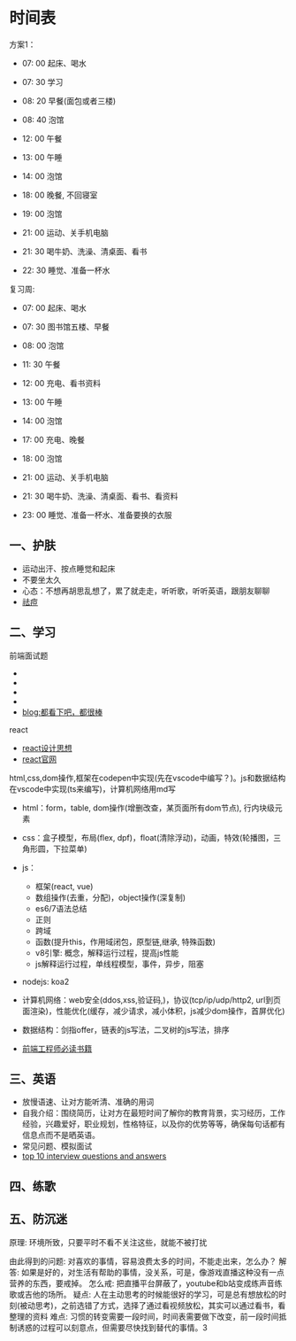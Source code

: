<!-- 2017/11/28 -->

# 时间表

方案1：

- 07: 00 起床、喝水
- 07: 30 学习
- 08: 20 早餐(面包或者三楼)
- 08: 40 泡馆

- 12: 00 午餐
- 13: 00 午睡
- 14: 00 泡馆

- 18: 00 晚餐, 不回寝室
- 19: 00 泡馆

- 21: 00 运动、关手机电脑
- 21: 30 喝牛奶、洗澡、清桌面、看书
- 22: 30 睡觉、准备一杯水

复习周:

- 07: 00 起床、喝水
- 07: 30 图书馆五楼、早餐
- 08: 00 泡馆

- 11: 30 午餐
- 12: 00 充电、看书资料
- 13: 00 午睡
- 14: 00 泡馆

- 17: 00 充电、晚餐
- 18: 00 泡馆

- 21: 00 运动、关手机电脑
- 21: 30 喝牛奶、洗澡、清桌面、看书、看资料
- 23: 00 睡觉、准备一杯水、准备要换的衣服

## 一、护肤

- 运动出汗、按点睡觉和起床
- 不要坐太久
- 心态：不想再胡思乱想了，累了就走走，听听歌，听听英语，跟朋友聊聊
- [祛痘](https://www.zhihu.com/question/27496100/answer/38491104)

## 二、学习

前端面试题

- [](https://github.com/jirengu/frontend-interview)
- [](https://github.com/markyun/My-blog/tree/master/Front-end-Developer-Questions/Questions-and-Answers)
- [](https://github.com/qiu-deqing/FE-interview/blob/master/README.md)
- [](https://segmentfault.com/a/1190000007987874)
- [blog:都看下吧，都很棒](https://github.com/creeperyang/blog/issues?page=2&q=is%3Aissue+is%3Aopen)

react

- [react设计思想](https://github.com/react-guide/react-basic)
- [react官网](https://reactjs.org/docs/introducing-jsx.html)

html,css,dom操作,框架在codepen中实现(先在vscode中编写？)。js和数据结构在vscode中实现(ts来编写)，计算机网络用md写

- html：form，table, dom操作(增删改查，某页面所有dom节点), 行内块级元素
- css：盒子模型，布局(flex, dpf)，float(清除浮动)，动画，特效(轮播图，三角形圆，下拉菜单)
- js：
  - 框架(react, vue)
  - 数组操作(去重，分配)，object操作(深复制)
  - es6/7语法总结
  - 正则
  - 跨域
  - 函数(提升this，作用域闭包，原型链,继承, 特殊函数)
  - v8引擎: 概念，解释运行过程，提高js性能
  - js解释运行过程，单线程模型，事件，异步，阻塞
- nodejs: koa2
- 计算机网络：web安全(ddos,xss,验证码,)，协议(tcp/ip/udp/http2, url到页面渲染)，性能优化(缓存，减少请求，减小体积，js减少dom操作，首屏优化)
- 数据结构：剑指offer，链表的js写法，二叉树的js写法，排序

- [前端工程师必读书籍](https://www.zhihu.com/question/22591993)

## 三、英语

- 放慢语速、让对方能听清、准确的用词
- 自我介绍：围绕简历，让对方在最短时间了解你的教育背景，实习经历，工作经验，兴趣爱好，职业规划，性格特征，以及你的优势等等，确保每句话都有信息点而不是晒英语。
- 常见问题、模拟面试
- [top 10 interview questions and answers](https://www.thebalance.com/top-interview-questions-and-best-answers-2061225)

## 四、练歌

## 五、防沉迷

原理: 环境所致，只要平时不看不关注这些，就能不被打扰

由此得到的问题: 对喜欢的事情，容易浪费太多的时间，不能走出来，怎么办？
解答: 如果是好的，对生活有帮助的事情，没关系，可是，像游戏直播这种没有一点营养的东西，要戒掉。
怎么戒: 把直播平台屏蔽了，youtube和b站变成练声音练歌或吉他的场所。
疑点: 人在主动思考的时候能很好的学习，可是总有想放松的时刻(被动思考)，之前选错了方式，选择了通过看视频放松，其实可以通过看书，看整理的资料
难点: 习惯的转变需要一段时间，时间表需要做下改变，前一段时间抵制诱惑的过程可以刻意点，但需要尽快找到替代的事情。3
